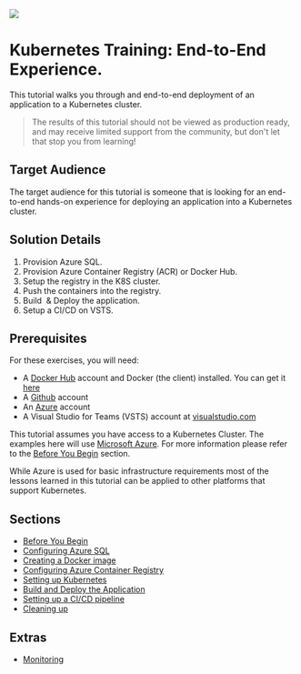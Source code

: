 
[<img src=https://casatilabs.visualstudio.com/_apis/public/build/definitions/fb865317-48a2-44c7-9ae8-04d472a5a205/2/badge>](https://casatilabs.visualstudio.com/_apis/public/build/definitions/fb865317-48a2-44c7-9ae8-04d472a5a205/2/badge)


# Kubernetes Training: End-to-End Experience.

This tutorial walks you through and end-to-end deployment of an application to a Kubernetes cluster.

> The results of this tutorial should not be viewed as production ready, and may receive limited support from the community, but don't let that stop you from learning!

## Target Audience

The target audience for this tutorial is someone that is looking for an end-to-end hands-on experience for deploying an application into a Kubernetes cluster.

## Solution Details

1. Provision Azure SQL.
1. Provision Azure Container Registry (ACR) or Docker Hub.
1. Setup the registry in the K8S cluster.
1. Push the containers into the registry.
1. Build  & Deploy the application.
1. Setup a CI/CD on VSTS.

## Prerequisites

For these exercises, you will need:

* A [Docker Hub](https://hub.docker.com) account and Docker (the client) installed. You can get it [here](https://www.docker.com/community-edition#/download)
* A [Github](https://github.com/) account
* An [Azure](https://azure.microsoft.com/) account
* A Visual Studio for Teams (VSTS) account at [visualstudio.com](https://www.visualstudio.com)

This tutorial assumes you have access to a Kubernetes Cluster. The examples here will use [Microsoft Azure](https://azure.microsoft.com/en-us/). For more information please refer to the [Before You Begin](sections/01-before-you-begin.md) section.

While Azure is used for basic infrastructure requirements most of the lessons learned in this tutorial can be applied to other platforms that support Kubernetes.

## Sections

- [Before You Begin](sections/01-before-you-begin.md)
- [Configuring Azure SQL](sections/02-configuring-azure-sql.md)
- [Creating a Docker image](sections/03A-creating-an-image.md)
- [Configuring Azure Container Registry](sections/03-configuring-acr.md)
- [Setting up Kubernetes](sections/04-setting-k8s.md)
- [Build and Deploy the Application](sections/05-build-and-deploy.md)
- [Setting up a CI/CD pipeline](https://github.com/dcasati/pipelines-cookbook/blob/master/chapter1.md)
- [Cleaning up](sections/06-cleanup.md)

## Extras

- [Monitoring](sections/monitoring.md)
